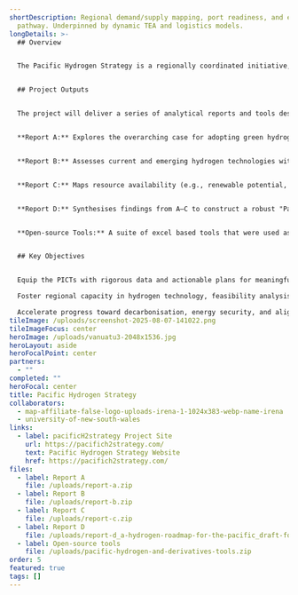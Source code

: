 ```yaml
---
shortDescription: Regional demand/supply mapping, port readiness, and export
  pathway. Underpinned by dynamic TEA and logistics models.
longDetails: >-
  ## Overview


  The Pacific Hydrogen Strategy is a regionally coordinated initiative, led by Australia’s Department of Climate Change, Energy, the Environment and Water (DCCEEW), in collaboration with UNSW Sydney, the International Renewable Energy Agency (IRENA), the Pacific Community (SPC), and the University of the South Pacific (USP). It responds to the Efate Outcome Statement from the 2023 Fifth Pacific Regional Energy and Transport Ministers’ Meeting (Port Vila), which underscored the transformative potential of green hydrogen and its derivatives in decarbonising the Pacific Islands.


  ## Project Outputs


  The project will deliver a series of analytical reports and tools designed to lay the groundwork for a hydrogen‑enabled future across Pacific Island Countries and Territories (PICTs): 


  **Report A:** Explores the overarching case for adopting green hydrogen and derivatives in the PICTs, including an overview of renewable energy resources (solar, wind, bioenergy), energy demand by sector, and national energy commitments.


  **Report B:** Assesses current and emerging hydrogen technologies within the Pacific context using a multi‑criteria techno‑economic framework.


  **Report C:** Maps resource availability (e.g., renewable potential, land, infrastructure) and formulates techno‑economic projections for hydrogen value chains in the Pacific.


  **Report D:** Synthesises findings from A–C to construct a robust "Pacific Hydrogen Roadmap" with economic projections and scenario modelling, underpinned by an open‑source assessment tool.


  **Open-source Tools:** A suite of excel based tools that were used as part of the study from production through to end use. 


  ## Key Objectives


  Equip the PICTs with rigorous data and actionable plans for meaningful hydrogen deployment.

  Foster regional capacity in hydrogen technology, feasibility analysis, and policy development.

  Accelerate progress toward decarbonisation, energy security, and alignment with global net-zero goals.
tileImage: /uploads/screenshot-2025-08-07-141022.png
tileImageFocus: center
heroImage: /uploads/vanuatu3-2048x1536.jpg
heroLayout: aside
heroFocalPoint: center
partners:
  - ""
completed: ""
heroFocal: center
title: Pacific Hydrogen Strategy
collaborators:
  - map-affiliate-false-logo-uploads-irena-1-1024x383-webp-name-irena
  - university-of-new-south-wales
links:
  - label: pacificH2strategy Project Site
    url: https://pacifich2strategy.com/
    text: Pacific Hydrogen Strategy Website
    href: https://pacifich2strategy.com/
files:
  - label: Report A
    file: /uploads/report-a.zip
  - label: Report B
    file: /uploads/report-b.zip
  - label: Report C
    file: /uploads/report-c.zip
  - label: Report D
    file: /uploads/report-d_a-hydrogen-roadmap-for-the-pacific_draft-for-consultation.pdf
  - label: Open-source tools
    file: /uploads/pacific-hydrogen-and-derivatives-tools.zip
order: 5
featured: true
tags: []
---
```

